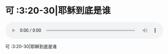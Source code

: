 # 可 :3:20-30|耶稣到底是谁

<audio style="width: 100%;" preload="false" controls controlslist="nodownload"><source src="http://file.simai.life/audio/mp3/old/24717.mp3" type="audio/mpeg">Your browser does not support the audio element.</audio>


<p>可 :3:20-30|耶稣到底是谁</p>